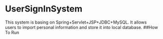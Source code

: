 # UserSignInSystem
This system is basing on Spring+Servlet+JSP+JDBC+MySQL. It allows users to import personal information and store it into local database.
##How To Run
